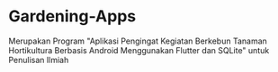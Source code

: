 # Gardening-Apps
Merupakan Program "Aplikasi Pengingat Kegiatan Berkebun Tanaman Hortikultura Berbasis Android Menggunakan Flutter dan SQLite" untuk Penulisan Ilmiah
